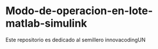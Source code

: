 # Modo-de-operacion-en-lote-matlab-simulink
Este repositorio es dedicado al semillero innovacodingUN 
